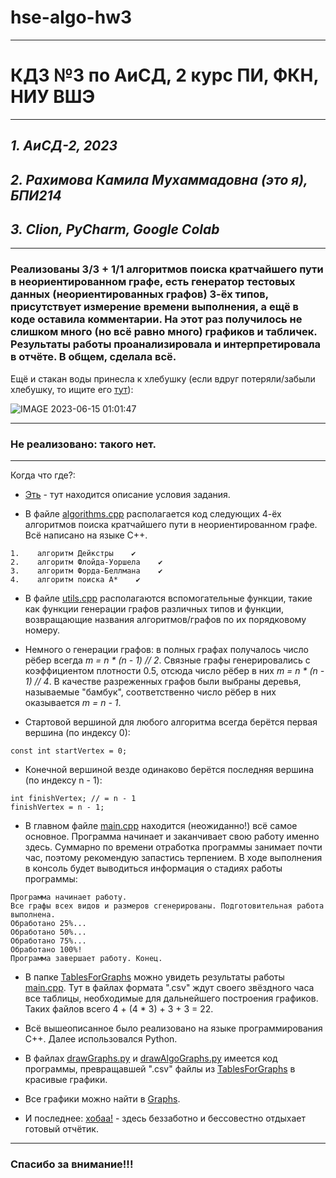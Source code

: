 # hse-algo-hw3
---
# КДЗ №3 по АиСД, 2 курс ПИ, ФКН, НИУ ВШЭ
---

## *1. АиСД-2, 2023*
## *2. Рахимова Камила Мухаммадовна (это я), БПИ214*
## *3. Clion, PyCharm, Google Colab*
---
### Реализованы 3/3 + 1/1 алгоритмов поиска кратчайшего пути в неориентированном графе, есть генератор тестовых данных (неориентированных графов) 3-ёх типов, присутствует измерение времени выполнения, а ещё в коде оставила комментарии. На этот раз получилось не слишком много (но всё равно много) графиков и табличек. Результаты работы проанализировала и интерпретировала в отчёте. В общем, сделала всё.
Ещё и стакан воды принесла к хлебушку (если вдруг потеряли/забыли хлебушку, то ищите его [тут](https://github.com/kamilarakhimova/hse-algo-hw2)):

![IMAGE 2023-06-15 01:01:47](https://github.com/kamilarakhimova/hse-algo-hw3/assets/58568615/2f39d15d-257d-46a2-8ea3-f5e521a925a8)


---

### Не реализовано: такого нет.
---

Когда что где?:
- [Эть](https://github.com/kamilarakhimova/hse-algo-hw3/blob/main/Условие%20КДЗ%20№3.pdf) - тут находится описание условия задания.

- В файле [algorithms.cpp](https://github.com/kamilarakhimova/hse-algo-hw3/blob/main/algorithms.cpp) располагается код следующих 4-ёх алгоритмов поиска кратчайшего пути в неориентированном графе. Всё написано на языке C++.

```
1.    алгоритм Дейкстры    ✔ 
2.    алгоритм Флойда-Уоршела    ✔ 
3.    алгоритм Форда-Беллмана    ✔ 
4.    алгоритм поиска A*    ✔
```

- В файле [utils.cpp](https://github.com/kamilarakhimova/hse-algo-hw3/blob/main/utils.cpp) располагаются вспомогательные функции, такие как функции генерации графов различных типов и функции, возвращающие названия алгоритмов/графов по их порядковому номеру.

- Немного о генерации графов: в полных графах получалось число рёбер всегда _m = n * (n - 1) // 2_. Связные графы генерировались с коэффициентом плотности 0.5, отсюда число рёбер в них _m = n * (n - 1) // 4_. В качестве разреженных графов были выбраны деревья, называемые "бамбук", соответственно число рёбер в них оказывается _m = n - 1_.

- Стартовой вершиной для любого алгоритма всегда берётся первая вершина (по индексу 0):

```
const int startVertex = 0;
```

- Конечной вершиной везде одинаково берётся последняя вершина (по индексу n - 1):

```
int finishVertex; // = n - 1
finishVertex = n - 1;
```

- В главном файле [main.cpp](https://github.com/kamilarakhimova/hse-algo-hw3/blob/main/main.cpp) находится (неожиданно!) всё самое основное. Программа начинает и заканчивает свою работу именно здесь. Суммарно по времени отработка программы занимает почти час, поэтому рекомендую запастись терпением. В ходе выполнения в консоль будет выводиться информация о стадиях работы программы:

```
Программа начинает работу.
Все графы всех видов и размеров сгенерированы. Подготовительная работа выполнена.
Обработано 25%...
Обработано 50%...
Обработано 75%...
Обработано 100%!
Программа завершает работу. Конец.
```

- В папке [TablesForGraphs](https://github.com/kamilarakhimova/hse-algo-hw3/blob/main/TablesForGraphs) можно увидеть результаты работы [main.cpp](https://github.com/kamilarakhimova/hse-algo-hw3/blob/main/main.cpp). Тут в файлах формата ".csv" ждут своего звёздного часа все таблицы, необходимые для дальнейшего построения графиков. Таких файлов всего 4 + (4 * 3) + 3 + 3 = 22.

- Всё вышеописанное было реализовано на языке программирования C++. Далее использовался Python.

- В файлах [drawGraphs.py](https://github.com/kamilarakhimova/hse-algo-hw3/blob/main/drawGraphs.py) и [drawAlgoGraphs.py](https://github.com/kamilarakhimova/hse-algo-hw3/blob/main/drawAlgoGraphs.py) имеется код программы, превращавшей ".csv" файлы из [TablesForGraphs](https://github.com/kamilarakhimova/hse-algo-hw3/blob/main/TablesForGraphs) в красивые графики.

- Все графики можно найти в [Graphs](https://github.com/kamilarakhimova/hse-algo-hw3/blob/main/Graphs).

- И последнее: [хобаа!](https://github.com/kamilarakhimova/hse-algo-hw3/blob/main/Отчёт.md) - здесь беззаботно и бессовестно отдыхает готовый отчётик.

---

### Спасибо за внимание!!!
